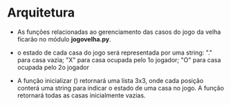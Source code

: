 
# Arquitetura

* As funções relacionadas ao gerenciamento das casos do jogo da velha ficarão no módulo **jogovelha.py**.

* o estado de cada casa do jogo será representada por uma string: "." para casa vazia; "X" para casa ocupada pelo 1o jogador; "O" para casa ocupada pelo 2o jogador

* A função inicializar () retornará uma lista 3x3, onde cada posição conterá uma string para indicar o estado de uma casa no jogo. A função retornará todas as casas inicialmente vazias.
